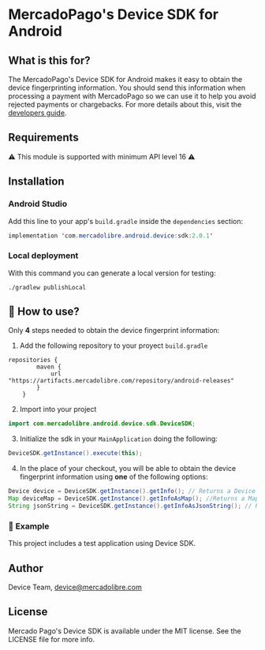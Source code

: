 # MercadoPago's Device SDK for Android

## What is this for?

The MercadoPago's Device SDK for Android makes it easy to obtain the device fingerprinting information.
You should send this information when processing a payment with MercadoPago so we can use it to help you avoid rejected payments or chargebacks.
For more details about this, visit the [developers guide](https://developers.mercadopago.com). 

## Requirements

⚠️ This module is supported with minimum API level 16 ⚠️

## Installation

### Android Studio

Add this line to your app's `build.gradle` inside the `dependencies` section:
```java
implementation 'com.mercadolibre.android.device:sdk:2.0.1'
```

### Local deployment

With this command you can generate a local version for testing:

    ./gradlew publishLocal

## 🐒 How to use?

Only **4** steps needed to obtain the device fingerprint information:

1) Add the following repository to your proyect `build.gradle`
```
repositories {
        maven {
            url "https://artifacts.mercadolibre.com/repository/android-releases"
        }
    }
```

2) Import into your project
```java
import com.mercadolibre.android.device.sdk.DeviceSDK;
```

3) Initialize the sdk in your `MainApplication` doing the following:
```java
DeviceSDK.getInstance().execute(this);
```

4) In the place of your checkout, you will be able to obtain the device fingerprint information using **one** of the following options:
```java
Device device = DeviceSDK.getInstance().getInfo(); // Returns a Device object with the info, this class is a Serializable class.
Map deviceMap = DeviceSDK.getInstance().getInfoAsMap(); //Returns a Map<String, Object> object
String jsonString = DeviceSDK.getInstance().getInfoAsJsonString(); // Returns a JSON string object.
```


### 🔮 Example
This project includes a test application using Device SDK.

## Author

Device Team, device@mercadolibre.com

## License

Mercado Pago's Device SDK is available under the MIT license. See the LICENSE file for more info.
